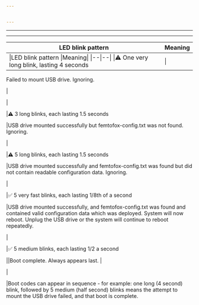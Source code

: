 ```yaml
---


---
```


<hr>
<hr>
<table>
<thead>
<tr>
<th>LED blink pattern</th>
<th>Meaning</th>
</tr>
</thead>
<tbody>
<tr>
<td>
|LED blink pattern |Meaning|
|--|--|
|⚠️  One very long blink, lasting 4 seconds</td>
<td>|
</td></tr></tbody></table><p>

Failed to mount USB drive. Ignoring.</p>


|
<p>|

|⚠️  3 long blinks, each lasting 1.5 seconds</p>

<p>|USB drive mounted successfully but femtofox-config.txt was not found. Ignoring.</p>



<p>|

|⚠️  5 long blinks, each lasting 1.5 seconds</p>

<p>|USB drive mounted successfully and femtofox-config.txt was found but did not contain readable configuration data. Ignoring.</p>



<p>|

|✅ 5 very fast blinks, each lasting 1/8th of a second</p>

<p>|USB drive mounted successfully, and femtofox-config.txt was found and contained valid configuration data which was deployed. System will now reboot. Unplug the USB drive or the system will continue to reboot repeatedly.</p>



<p>|

|✅ 5 medium blinks, each lasting 1/2 a second</p>
||Boot complete. Always appears last.
|

<p>|
</p><p>|Boot codes can appear in sequence - for example: one long (4 second) blink, followed by 5 medium (half second) blinks means the attempt to mount the USB drive failed, and that boot is complete.</p>

<!--stackedit_data:
eyJoaXN0b3J5IjpbLTExOTA2MjUwMjNdfQ==
-->